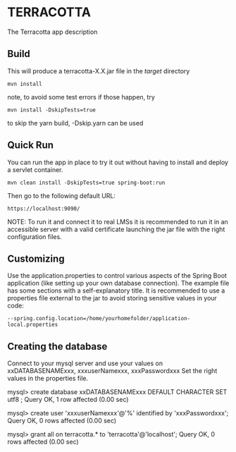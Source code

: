 TERRACOTTA
========

The Terracotta app description

Build
-----
This will produce a terracotta-X.X.jar file in the *target* directory

    mvn install 

note, to avoid some test errors if those happen, try

    mvn install -DskipTests=true

to skip the yarn build, -Dskip.yarn can be used

Quick Run
---------
You can run the app in place to try it out without having to install and deploy a servlet container.

    mvn clean install -DskipTests=true spring-boot:run

Then go to the following default URL:

    https://localhost:9090/

NOTE: To run it and connect it to real LMSs it is recommended to run it in an accessible server 
with a valid certificate launching the jar file with the right configuration files.

Customizing
-----------
Use the application.properties to control various aspects of the Spring Boot application (like setting up your own database
connection). The example file has some sections with a self-explanatory title. It is recommended to 
use a properties file external to the jar to avoid storing sensitive values in your code: 

```--spring.config.location=/home/yourhomefolder/application-local.properties```


Creating the database
---------
Connect to your mysql server and use your values on xxDATABASENAMExxx, xxxuserNamexxx, xxxPasswordxxx Set the right
values in the properties file.

mysql> create database xxDATABASENAMExxx DEFAULT CHARACTER SET utf8 ; Query OK, 1 row affected (0.00 sec)

mysql> create user 'xxxuserNamexxx'@'%' identified by 'xxxPasswordxxx'; Query OK, 0 rows affected (0.00 sec)

mysql> grant all on terracotta.* to 'terracotta'@'localhost'; Query OK, 0 rows affected (0.00 sec)

